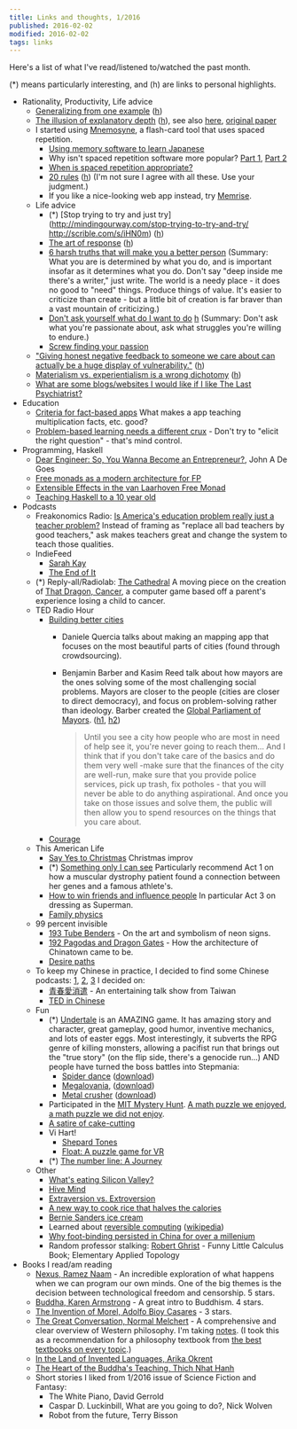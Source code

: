 ```yaml
---
title: Links and thoughts, 1/2016
published: 2016-02-02
modified: 2016-02-02
tags: links
---
```


Here's a list of what I've read/listened to/watched the past month.

(\*) means particularly interesting, and (h) are links to personal highlights.

- Rationality, Productivity, Life advice
	- [Generalizing from one example](http://lesswrong.com/lw/dr/generalizing_from_one_example/) ([h](http://scrible.com/s/kzAym))
    - [The illusion of explanatory depth](http://scienceblogs.com/mixingmemory/2006/11/16/the-illusion-of-explanatory-de/) ([h](http://scrible.com/s/61N66)), see also [here](http://www.scotthyoung.com/blog/2015/12/22/illusion-of-explanatory-depth/), [original paper](http://www.yale.edu/cogdevlab/aarticles/IOED%20proofs.pdf%201.pdf)
    - I started using [Mnemosyne](http://mnemosyne-proj.org/), a flash-card tool that uses spaced repetition.
		- [Using memory software to learn Japanese](https://nihongoperapera.com/mnemosyne.html)
		- Why isn't spaced repetition software more popular? [Part 1](http://qsdeutschland.de/en/why-isnt-spaced-repetition-software-more-popular/), [Part 2](http://qsdeutschland.de/en/why-isnt-spaced-repetition-software-more-popular-part-2/)
        - [When is spaced repetition appropriate?](http://lesswrong.com/lw/juq/a_vote_against_spaced_repetition/)
        - [20 rules](http://lesswrong.com/lw/dr/generalizing_from_one_example/) ([h](http://scrible.com/s/kzAym)) (I'm not sure I agree with all these. Use your judgment.)
		- If you like a nice-looking web app instead, try [Memrise]( http://www.memrise.com/).
    - Life advice
        - (\*) [Stop trying to try and just try](http://mindingourway.com/stop-trying-to-try-and-try/ http://scrible.com/s/iHN0m) ([h](http://scrible.com/s/iHN0m))
        - [The art of response](http://mindingourway.com/the-art-of-response/) ([h](http://scrible.com/s/iHN0m))
        - [6 harsh truths that will make you a better person](http://www.cracked.com/blog/6-harsh-truths-that-will-make-you-better-person/) (Summary: What you are is determined by what you do, and is important insofar as it determines what you do. Don't say "deep inside me there's a writer," just write. The world is a needy place - it does no good to "need" things. Produce things of value. It's easier to criticize than create - but a little bit of creation is far braver than a vast mountain of criticizing.)
        - [Don't ask yourself what do I want to do](http://qz.com/584874/you-probably-know-to-ask-yourself-what-do-i-want-heres-a-way-better-question/) [h](http://scrible.com/s/4FN46) (Summary: Don't ask what you're passionate about, ask what struggles you're willing to endure.)
        - [Screw finding your passion](http://markmanson.net/passion)
    - ["Giving honest negative feedback to someone we care about can actually be a huge display of vulnerability."](http://alexzhu.me/2015/06/22/the-vulnerability-in-giving-criticism/) ([h](http://scrible.com/s/g3x2m))
    - [Materialism vs. experientialism is a wrong dichotomy](http://alexzhu.me/2015/04/06/materialism-vs-experientialism-is-a-wrong-dichotomy/) ([h](http://scrible.com/s/g3N2m))
    - [What are some blogs/websites I would like if I like The Last Psychiatrist?](https://www.quora.com/What-are-some-blogs-websites-I-would-like-if-I-like-The-Last-Psychiatrist)
- Education
    - [Criteria for fact-based apps](https://tjzager.wordpress.com/2016/01/05/my-criteria-for-fact-based-apps/) What makes a app teaching multiplication facts, etc. good?
    - [Problem-based learning needs a different crux](http://blog.mrmeyer.com/2016/problem-based-learning-needs-a-different-crux/) - Don't try to "elicit the right question" - that's mind control.
- Programming, Haskell
    - [Dear Engineer: So, You Wanna Become an Entrepreneur?](http://degoes.net/articles/engineer-entrepreneur/), John A De Goes
    - [Free monads as a modern architecture for FP](http://degoes.net/articles/modern-fp/)
    - [Extensible Effects in the van Laarhoven Free Monad](http://aaronlevin.ca/post/136494428283/extensible-effects-in-the-van-laarhoven-free-monad)
    - [Teaching Haskell to a 10 year old](https://superginbaby.wordpress.com/2015/04/08/teaching-haskell-to-a-10-year-old-day-1/)
- Podcasts
    - Freakonomics Radio: [Is America's education problem really just a teacher problem?](http://freakonomics.com/2016/01/28/is-americas-education-problem-really-just-a-teacher-problem-a-freakonomics-radio-rebroadcast/) Instead of framing as "replace all bad teachers by good teachers,"  ask makes teachers great and change the system to teach those qualities.
    - IndieFeed
		- [Sarah Kay](http://indiefeedpp.libsyn.com/sarah-kay-the-table-game)
        - [The End of It](http://indiefeedpp.libsyn.com/cristin-okeefe-aptowicz-the-end-of-it)
    - (\*) Reply-all/Radiolab: [The Cathedral](https://gimletmedia.com/episode/50-the-cathedral/) A moving piece on the creation of [That Dragon, Cancer](http://www.thatdragoncancer.com/#home), a computer game based off a parent's experience losing a child to cancer. 
    - TED Radio Hour
        - [Building better cities](http://www.npr.org/programs/ted-radio-hour/462178064/building-better-cities?showDate=2016-01-08)
            - Daniele Quercia talks about making an mapping app that focuses on the most beautiful parts of cities (found through crowdsourcing).
            - Benjamin Barber and Kasim Reed talk about how mayors are the ones solving some of the most challenging social problems. Mayors are closer to the people (cities are closer to direct democracy), and focus on problem-solving rather than ideology. Barber created the [Global Parliament of Mayors](http://www.globalparliamentofmayors.org/). ([h1](http://scrible.com/s/01xOm), [h2](http://scrible.com/s/21xOm))
			
		        > Until you see a city how people who are most in need of help see it, you're never going to reach them... And I think that if you don't take care of the basics and do them very well -make sure that the finances of the city are well-run, make sure that you provide police services, pick up trash, fix potholes - that you will never be able to do anything aspirational. And once you take on those issues and solve them, the public will then allow you to spend resources on the things that you care about.
		- [Courage](http://www.npr.org/programs/ted-radio-hour/368757408/courage?showDate=2016-01-15)
    - This American Life
        - [Say Yes to Christmas](http://www.thisamericanlife.org/radio-archives/episode/576/say-yes-to-christmas) Christmas improv
        - (\*) [Something only I can see](http://www.thisamericanlife.org/radio-archives/episode/577/something-only-i-can-see) Particularly recommend Act 1 on how a muscular dystrophy patient found a connection between her genes and a famous athlete's.
        - [How to win friends and influence people](http://www.thisamericanlife.org/radio-archives/episode/198/how-to-win-friends-and-influence-people) In particular Act 3 on dressing as Superman.
        - [Family physics](http://www.thisamericanlife.org/radio-archives/episode/214/family-physics)
    - 99 percent invisible
        - [193 Tube Benders](http://99percentinvisible.org/episode/tube-benders/) - On the art and symbolism of neon signs.
        - [192 Pagodas and Dragon Gates](http://99percentinvisible.org/episode/tube-benders/) - How the architecture of Chinatown came to be.
        - [Desire paths](http://99percentinvisible.org/article/least-resistance-desire-paths-can-lead-better-design/)
    - To keep my Chinese in practice, I decided to find some Chinese podcasts: [1](http://www.fluentu.com/chinese/blog/2014/01/18/chinese-podcasts/), [2](https://www.quora.com/What-are-the-best-podcasts-for-learning-Mandarin), [3](http://chinesehacks.com/resources/web/the-question-of-chinese-language-podcasts/) I decided on:
        - [青春愛消遣](http://youngloveplay.blogspot.hk/) - An entertaining talk show from Taiwan
		- [TED in Chinese](https://itunes.apple.com/us/podcast/ted-yan-jiang-zhong-wen-lang/id1062746362?mt=2)
    - Fun
        - (\*) [Undertale](http://undertale.com/) is an AMAZING game. It has amazing story and character, great gameplay, good humor, inventive mechanics, and lots of easter eggs. Most interestingly, it subverts the RPG genre of killing monsters, allowing a pacifist run that brings out the "true story" (on the flip side, there's a genocide run...) AND people have turned the boss battles into Stepmania:
			- [Spider dance](https://www.youtube.com/watch?v=n_TQJpJ9Vbk) ([download](http://www.mediafire.com/download/o38bue4z20t75fj/Spider+Dance+SM5+%5BTaroNuke%5D.zip))
			- [Megalovania](https://www.youtube.com/watch?v=0kGi9LE21dU), ([download](http://www.mediafire.com/download/2wodo9hq95wfqop/Megalovania+SM5+%5BTaroNuke%5D.zip))
			- [Metal crusher](https://www.youtube.com/watch?v=b4XpLFeQF8c) ([download](http://www.mediafire.com/download/ch5m2ozo4kxei54/Metal+Crusher+SM5+%5BTaroNuke%5D.zip))
        - Participated in the [MIT Mystery Hunt](http://huntception.com/). [A math puzzle we enjoyed](http://huntception.com/puzzle/identify_sort_index_solve/), [a math puzzle we did not enjoy](http://huntception.com/puzzle/replication/).
        - [A satire of cake-cutting](http://pnis.co/scinews/vol3/cake_cut_algorithm.html)
        - Vi Hart!
			- [Shepard Tones](https://vimeo.com/147403169)
			- [Float: A puzzle game for VR](https://vimeo.com/147908916)
        - (\*) [The number line: A Journey](http://mathwithbaddrawings.com/2016/01/20/the-number-line-a-journey/)
	- Other
		- [What's eating Silicon Valley?](http://qz.com/586941/whats-eating-silicon-valley/)
        - [Hive Mind](http://slatestarcodex.com/2015/12/08/book-review-hive-mind/)
        - [Extraversion vs. Extroversion](http://blogs.scientificamerican.com/beautiful-minds/the-difference-between-extraversion-and-extroversion/)
        - [A new way to cook rice that halves the calories](http://www.sciencealert.com/scientists-discover-a-new-way-to-cook-rice-that-could-halve-the-calories)
        - [Bernie Sanders ice cream](http://elitedaily.com/social-news/bernie-sanders-ice-cream-ben-jerrys/1341550/)
        - Learned about [reversible computing](https://www.technologyreview.com/s/422511/the-fantastical-promise-of-reversible-computing/) ([wikipedia](https://en.wikipedia.org/wiki/Reversible_computing))
        - [Why foot-binding persisted in China for over a millenium](http://www.smithsonianmag.com/history/why-footbinding-persisted-china-millennium-180953971/)
        - Random professor stalking: [Robert Ghrist](https://www.math.upenn.edu/~ghrist/index.html) - Funny Little Calculus Book; Elementary Applied Topology
- Books I read/am reading
    - [Nexus, Ramez Naam](https://www.goodreads.com/book/show/13642710-nexus?ac=1&from_search=1) - An incredible exploration of what happens when we can program our own minds. One of the big themes is the decision between technological freedom and censorship. 5 stars.
    - [Buddha, Karen Armstrong](https://www.goodreads.com/book/show/27304.Buddha?ac=1&from_search=1) - A great intro to Buddhism. 4 stars.
    - [The Invention of Morel, Adolfo Bioy Casares](https://www.goodreads.com/book/show/94486.The_Invention_of_Morel?ac=1&from_search=1) - 3 stars.
    - [The Great Conversation, Normal Melchert](https://www.goodreads.com/book/show/109588.The_Great_Conversation?ac=1&from_search=1) - A comprehensive and clear overview of Western philosophy. I'm taking [notes](https://workflowy.com/s/wL3CyEXpHY#/298b0d4456a6). (I took this as a recommendation for a philosophy textbook from [the best textbooks on every topic]( http://lesswrong.com/lw/3gu/the_best_textbooks_on_every_subject/).)
    - [In the Land of Invented Languages, Arika Okrent](https://www.goodreads.com/book/show/3730120-in-the-land-of-invented-languages?ac=1&from_search=1)
    - [The Heart of the Buddha's Teaching, Thich Nhat Hanh](https://www.goodreads.com/book/show/209574.The_Heart_of_the_Buddha_s_Teaching?ac=1&from_search=1)
    - Short stories I liked from 1/2016 issue of Science Fiction and Fantasy: 
		- The White Piano, David Gerrold
		- Caspar D. Luckinbill, What are you going to do?, Nick Wolven
		- Robot from the future, Terry Bisson

